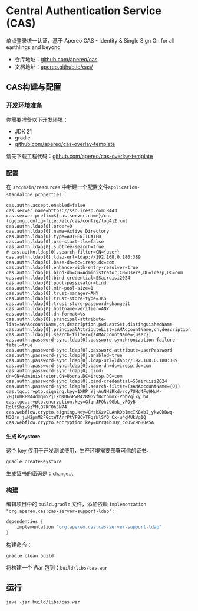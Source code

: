 # Central Authentication Service (CAS)

单点登录统一认证，基于 Apereo CAS - Identity & Single Sign On for all earthlings and beyond

- 仓库地址：[github.com/apereo/cas](https://github.com/apereo/cas)
- 文档地址：[apereo.github.io/cas/](https://apereo.github.io/cas/)

## CAS构建与配置

### 开发环境准备

你需要准备以下开发环境：

- JDK 21
- gradle
- [github.com/apereo/cas-overlay-template](https://github.com/apereo/cas-overlay-template)

请先下载工程代码：[github.com/apereo/cas-overlay-template](https://github.com/apereo/cas-overlay-template)

### 配置

在 ```src/main/resources``` 中新建一个配置文件```application-standalone.properties```：

```properties
cas.authn.accept.enabled=false
cas.server.name=https://sso.iresp.com:8443
cas.server.prefix=${cas.server.name}/cas
logging.config=file:/etc/cas/config/log4j2.xml
cas.authn.ldap[0].order=0
cas.authn.ldap[0].name=Active Directory
cas.authn.ldap[0].type=AUTHENTICATED
cas.authn.ldap[0].use-start-tls=false
cas.authn.ldap[0].subtree-search=true
# cas.authn.ldap[0].search-filter=CN={user}
cas.authn.ldap[0].ldap-url=ldap://192.168.0.180:389
cas.authn.ldap[0].base-dn=dc=iresp,dc=com
cas.authn.ldap[0].enhance-with-entry-resolver=true
cas.authn.ldap[0].bind-dn=CN=Administrator,CN=Users,DC=iresp,DC=com
cas.authn.ldap[0].bind-credential=SSairuisi2024
cas.authn.ldap[0].pool-passivator=bind
cas.authn.ldap[0].min-pool-size=1
cas.authn.ldap[0].trust-manager=ANY
cas.authn.ldap[0].trust-store-type=JKS
cas.authn.ldap[0].trust-store-password=changeit
cas.authn.ldap[0].hostname-verifier=ANY
cas.authn.ldap[0].dn-format=%s
cas.authn.ldap[0].principal-attribute-list=sAMAccountName,cn,description,pwdLastSet,distinguishedName
cas.authn.ldap[0].principalAttributeList=sAMAccountName,cn,description,pwdLastSet,distinguishedName
cas.authn.ldap[0].search-filter=(sAMAccountName={user})
cas.authn.password-sync.ldap[0].password-synchronization-failure-fatal=true
cas.authn.password-sync.ldap[0].password-attribute=userPassword
cas.authn.password-sync.ldap[0].enabled=true
cas.authn.password-sync.ldap[0].ldap-url=ldap://192.168.0.180:389
cas.authn.password-sync.ldap[0].base-dn=dc=iresp,dc=com
cas.authn.password-sync.ldap[0].bind-dn=CN=Administrator,CN=Users,DC=iresp,DC=com
cas.authn.password-sync.ldap[0].bind-credential=SSairuisi2024
cas.authn.password-sync.ldap[0].search-filter=(sAMAccountName={0})
cas.tgc.crypto.signing.key=1XRP_Yj-AuNHiRkdvrcy7UHd4Fq9HuM-78Q1u0RFWA4dmqm5ZjIkhK06SPwM428NGVfBcYbmnx-Pbb7qlxy_bA
cas.tgc.crypto.encryption.key=GfqnJPOkz9GbL_vFOyB-RdltShiw9zYMlQ7KFOhJN74
cas.webflow.crypto.signing.key=CMzbXzvZLAnRDbImcIK8xbI_ykvQkBwq-N3Orn_juM2pmM2FGctWTArrPtYF8CvTFqsWlSYQ_Cx-u4gMUkVg1Q
cas.webflow.crypto.encryption.key=DPrQ4b1Uy_coO5c9n80e5A
```

#### 生成 Keystore

这个 key 仅用于开发测试使用，生产环境需要部署可信的证书。

```shell
gradle createKeystore
```

生成证书的密码是：```changeit```

### 构建

编辑项目中的 ```build.gradle``` 文件，添加依赖 ```implementation "org.apereo.cas:cas-server-support-ldap"``` :

```gradle
dependencies {
    implementation "org.apereo.cas:cas-server-support-ldap"
}
```

构建命令：

```shell
gradle clean build
```

将构建一个 War 包到：```build/libs/cas.war```

## 运行

```shell
java -jar build/libs/cas.war
```
